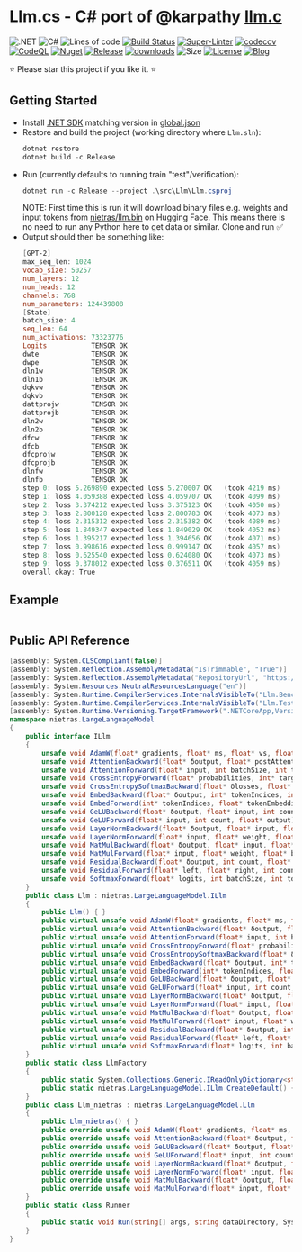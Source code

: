 ﻿# Llm.cs - C# port of @karpathy [llm.c](https://github.com/karpathy/llm.c)
![.NET](https://img.shields.io/badge/net8.0-5C2D91?logo=.NET&labelColor=gray)
![C#](https://img.shields.io/badge/12.0-239120?logo=csharp&logoColor=white&labelColor=gray)
![Lines of code](https://tokei.rs/b1/github/nietras/Llm.cs?category=code)
[![Build Status](https://github.com/nietras/Llm.cs/actions/workflows/dotnet.yml/badge.svg?branch=main)](https://github.com/nietras/Llm.cs/actions/workflows/dotnet.yml)
[![Super-Linter](https://github.com/nietras/Llm.cs/actions/workflows/super-linter.yml/badge.svg)](https://github.com/marketplace/actions/super-linter)
[![codecov](https://codecov.io/gh/nietras/Llm.cs/branch/main/graph/badge.svg?token=WN56CR3X0D)](https://codecov.io/gh/nietras/Llm.cs)
[![CodeQL](https://github.com/nietras/Llm.cs/workflows/CodeQL/badge.svg)](https://github.com/nietras/Llm.cs/actions?query=workflow%3ACodeQL)
[![Nuget](https://img.shields.io/nuget/v/Llm?color=purple)](https://www.nuget.org/packages/Llm/)
[![Release](https://img.shields.io/github/v/release/nietras/Llm.cs)](https://github.com/nietras/Llm.cs/releases/)
[![downloads](https://img.shields.io/nuget/dt/Llm)](https://www.nuget.org/packages/Llm)
![Size](https://img.shields.io/github/repo-size/nietras/Llm.cs.svg)
[![License](https://img.shields.io/github/license/nietras/Llm.cs)](https://github.com/nietras/Llm.cs/blob/main/LICENSE)
[![Blog](https://img.shields.io/badge/blog-nietras.com-4993DD)](https://nietras.com)

⭐ Please star this project if you like it. ⭐

## Getting Started

* Install [.NET SDK](https://dotnet.microsoft.com/en-us/download) matching
  version in [global.json](./global.json)
* Restore and build the project (working directory where `Llm.sln`):
  ```powershell
  dotnet restore
  dotnet build -c Release
  ```
* Run (currently defaults to running train "test"/verification):
  ```powershell
  dotnet run -c Release --project .\src\Llm\Llm.csproj
  ```
  NOTE: First time this is run it will download binary files e.g. weights and
  input tokens from
  [nietras/llm.bin](https://huggingface.co/datasets/nietras/llm.bin) on Hugging
  Face. This means there is no need to run any Python here to get data or
  similar. Clone and run ✅
* Output should then be something like:
  ```powershell
  [GPT-2]
  max_seq_len: 1024
  vocab_size: 50257
  num_layers: 12
  num_heads: 12
  channels: 768
  num_parameters: 124439808
  [State]
  batch_size: 4
  seq_len: 64
  num_activations: 73323776
  Logits           TENSOR OK
  dwte             TENSOR OK
  dwpe             TENSOR OK
  dln1w            TENSOR OK
  dln1b            TENSOR OK
  dqkvw            TENSOR OK
  dqkvb            TENSOR OK
  dattprojw        TENSOR OK
  dattprojb        TENSOR OK
  dln2w            TENSOR OK
  dln2b            TENSOR OK
  dfcw             TENSOR OK
  dfcb             TENSOR OK
  dfcprojw         TENSOR OK
  dfcprojb         TENSOR OK
  dlnfw            TENSOR OK
  dlnfb            TENSOR OK
  step 0: loss 5.269890 expected loss 5.270007 OK   (took 4219 ms)
  step 1: loss 4.059388 expected loss 4.059707 OK   (took 4099 ms)
  step 2: loss 3.374212 expected loss 3.375123 OK   (took 4050 ms)
  step 3: loss 2.800128 expected loss 2.800783 OK   (took 4073 ms)
  step 4: loss 2.315312 expected loss 2.315382 OK   (took 4089 ms)
  step 5: loss 1.849347 expected loss 1.849029 OK   (took 4052 ms)
  step 6: loss 1.395217 expected loss 1.394656 OK   (took 4071 ms)
  step 7: loss 0.998616 expected loss 0.999147 OK   (took 4057 ms)
  step 8: loss 0.625540 expected loss 0.624080 OK   (took 4073 ms)
  step 9: loss 0.378012 expected loss 0.376511 OK   (took 4059 ms)
  overall okay: True
  ```

## Example
```csharp

```

## Public API Reference
```csharp
[assembly: System.CLSCompliant(false)]
[assembly: System.Reflection.AssemblyMetadata("IsTrimmable", "True")]
[assembly: System.Reflection.AssemblyMetadata("RepositoryUrl", "https://github.com/nietras/Llm/")]
[assembly: System.Resources.NeutralResourcesLanguage("en")]
[assembly: System.Runtime.CompilerServices.InternalsVisibleTo("Llm.Benchmarks")]
[assembly: System.Runtime.CompilerServices.InternalsVisibleTo("Llm.Test")]
[assembly: System.Runtime.Versioning.TargetFramework(".NETCoreApp,Version=v8.0", FrameworkDisplayName=".NET 8.0")]
namespace nietras.LargeLanguageModel
{
    public interface ILlm
    {
        unsafe void AdamW(float* gradients, float* ms, float* vs, float* parameters, long parameterCount, float learningRate, float beta1, float beta2, float eps, float weightDecay, int t);
        unsafe void AttentionBackward(float* δoutput, float* postAttention, float* input, int batchSize, int tokenCount, int channelCount, int headCount, float* δpreAttention, float* δpostAttention, float* δinput);
        unsafe void AttentionForward(float* input, int batchSize, int tokenCount, int channelCount, int headCount, float* preAttention, float* postAttention, float* output);
        unsafe void CrossEntropyForward(float* probabilities, int* targetTokenIndices, int batchSize, int tokenCount, int vocabularySize, float* losses);
        unsafe void CrossEntropySoftmaxBackward(float* δlosses, float* probabilities, int* targetTokenIndices, int batchSize, int tokenCount, int vocabularySize, float* δlogits);
        unsafe void EmbedBackward(float* δoutput, int* tokenIndices, int batchSize, int tokenCount, int channelCount, float* δtokenEmbeddings, float* δpositionEmbeddings);
        unsafe void EmbedForward(int* tokenIndices, float* tokenEmbeddings, float* positionEmbeddings, int batchSize, int tokenCount, int channelCount, float* output);
        unsafe void GeLUBackward(float* δoutput, float* input, int count, float* δinput);
        unsafe void GeLUForward(float* input, int count, float* output);
        unsafe void LayerNormBackward(float* δoutput, float* input, float* weight, float* mean, float* invStdDev, int batchSize, int tokenCount, int channelCount, float* δweight, float* δbias, float* δinput);
        unsafe void LayerNormForward(float* input, float* weight, float* bias, int batchSize, int tokenCount, int channelCount, float* mean, float* invStdDev, float* output);
        unsafe void MatMulBackward(float* δoutput, float* input, float* weight, int batchSize, int tokenCount, int inputChannelCount, int outputChannelCount, float* δweight, float* δbias, float* δinput);
        unsafe void MatMulForward(float* input, float* weight, float* bias, int batchSize, int tokenCount, int inputChannelCount, int outputChannelCount, float* output);
        unsafe void ResidualBackward(float* δoutput, int count, float* δleft, float* δright);
        unsafe void ResidualForward(float* left, float* right, int count, float* output);
        unsafe void SoftmaxForward(float* logits, int batchSize, int tokenCount, int vocabularySize, float* probabilities);
    }
    public class Llm : nietras.LargeLanguageModel.ILlm
    {
        public Llm() { }
        public virtual unsafe void AdamW(float* gradients, float* ms, float* vs, float* parameters, long parameterCount, float learningRate, float beta1, float beta2, float eps, float weightDecay, int t) { }
        public virtual unsafe void AttentionBackward(float* δoutput, float* postAttention, float* input, int batchSize, int tokenCount, int channelCount, int headCount, float* δpreAttention, float* δpostAttention, float* δinput) { }
        public virtual unsafe void AttentionForward(float* input, int batchSize, int tokenCount, int channelCount, int headCount, float* preAttention, float* postAttention, float* output) { }
        public virtual unsafe void CrossEntropyForward(float* probabilities, int* targetTokenIndices, int batchSize, int tokenCount, int vocabularySize, float* losses) { }
        public virtual unsafe void CrossEntropySoftmaxBackward(float* δlosses, float* probabilities, int* targetTokenIndices, int batchSize, int tokenCount, int vocabularySize, float* δlogits) { }
        public virtual unsafe void EmbedBackward(float* δoutput, int* tokenIndices, int batchSize, int tokenCount, int channelCount, float* δtokenEmbeddings, float* δpositionEmbeddings) { }
        public virtual unsafe void EmbedForward(int* tokenIndices, float* tokenEmbeddings, float* positionEmbeddings, int batchSize, int tokenCount, int channelCount, float* output) { }
        public virtual unsafe void GeLUBackward(float* δoutput, float* input, int count, float* δinput) { }
        public virtual unsafe void GeLUForward(float* input, int count, float* output) { }
        public virtual unsafe void LayerNormBackward(float* δoutput, float* input, float* weight, float* mean, float* invStdDev, int batchSize, int tokenCount, int channelCount, float* δweight, float* δbias, float* δinput) { }
        public virtual unsafe void LayerNormForward(float* input, float* weight, float* bias, int batchSize, int tokenCount, int channelCount, float* mean, float* invStdDev, float* output) { }
        public virtual unsafe void MatMulBackward(float* δoutput, float* input, float* weight, int batchSize, int tokenCount, int inputChannelCount, int outputChannelCount, float* δweight, float* δbias, float* δinput) { }
        public virtual unsafe void MatMulForward(float* input, float* weight, float* bias, int batchSize, int tokenCount, int inputChannelCount, int outputChannelCount, float* output) { }
        public virtual unsafe void ResidualBackward(float* δoutput, int count, float* δleft, float* δright) { }
        public virtual unsafe void ResidualForward(float* left, float* right, int count, float* output) { }
        public virtual unsafe void SoftmaxForward(float* logits, int batchSize, int tokenCount, int vocabularySize, float* probabilities) { }
    }
    public static class LlmFactory
    {
        public static System.Collections.Generic.IReadOnlyDictionary<string, System.Func<nietras.LargeLanguageModel.ILlm>> NameToLlmCreate { get; }
        public static nietras.LargeLanguageModel.ILlm CreateDefault() { }
    }
    public class Llm_nietras : nietras.LargeLanguageModel.Llm
    {
        public Llm_nietras() { }
        public override unsafe void AdamW(float* gradients, float* ms, float* vs, float* parameters, long parameterCount, float learningRate, float beta1, float beta2, float eps, float weightDecay, int t) { }
        public override unsafe void AttentionBackward(float* δoutput, float* postAttention, float* input, int batchSize, int tokenCount, int channelCount, int headCount, float* δpreAttention, float* δpostAttention, float* δinput) { }
        public override unsafe void GeLUBackward(float* δoutput, float* input, int count, float* δinput) { }
        public override unsafe void GeLUForward(float* input, int count, float* output) { }
        public override unsafe void LayerNormBackward(float* δoutput, float* input, float* weight, float* mean, float* invStdDev, int batchSize, int tokenCount, int channelCount, float* δweight, float* δbias, float* δinput) { }
        public override unsafe void LayerNormForward(float* input, float* weight, float* bias, int batchSize, int tokenCount, int channelCount, float* mean, float* invStdDev, float* output) { }
        public override unsafe void MatMulBackward(float* δoutput, float* input, float* weight, int batchSize, int tokenCount, int inputChannelCount, int outputChannelCount, float* δweight, float* δbias, float* δinput) { }
        public override unsafe void MatMulForward(float* input, float* weight, float* bias, int batchSize, int tokenCount, int inputChannelCount, int outputChannelCount, float* output) { }
    }
    public static class Runner
    {
        public static void Run(string[] args, string dataDirectory, System.Action<string> log) { }
    }
}
```
